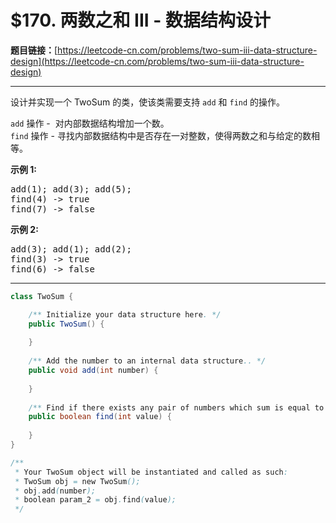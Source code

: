 # $170. 两数之和 III - 数据结构设计

**题目链接：**[https://leetcode-cn.com/problems/two-sum-iii-data-structure-design](https://leetcode-cn.com/problems/two-sum-iii-data-structure-design)

---

<div class="content__1Y2H">
 <div class="notranslate">
  <p>设计并实现一个&nbsp;TwoSum 的类，使该类需要支持 <code>add</code>&nbsp;和&nbsp;<code>find</code>&nbsp;的操作。</p> 
  <p><code>add</code>&nbsp;操作 -&nbsp; 对内部数据结构增加一个数。<br> <code>find</code> 操作 - 寻找内部数据结构中是否存在一对整数，使得两数之和与给定的数相等。</p> 
  <p><strong>示例&nbsp;1:</strong></p> 
  <pre class="language-text">add(1); add(3); add(5);
find(4) -&gt; true
find(7) -&gt; false
</pre> 
  <p><strong>示例&nbsp;2:</strong></p> 
  <pre class="language-text">add(3); add(1); add(2);
find(3) -&gt; true
find(6) -&gt; false</pre> 
 </div>
</div>

---

```java
class TwoSum {

    /** Initialize your data structure here. */
    public TwoSum() {
        
    }
    
    /** Add the number to an internal data structure.. */
    public void add(int number) {
        
    }
    
    /** Find if there exists any pair of numbers which sum is equal to the value. */
    public boolean find(int value) {
        
    }
}

/**
 * Your TwoSum object will be instantiated and called as such:
 * TwoSum obj = new TwoSum();
 * obj.add(number);
 * boolean param_2 = obj.find(value);
 */
```